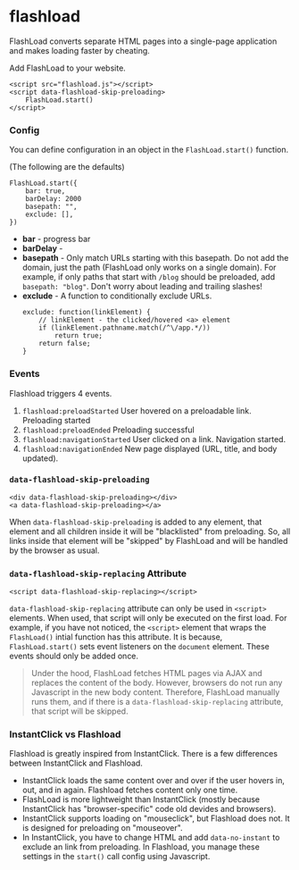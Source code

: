 # flashload
FlashLoad converts separate HTML pages into a single-page application and makes loading faster by cheating.

Add FlashLoad to your website.
```
<script src="flashload.js"></script>
<script data-flashload-skip-preloading>
    FlashLoad.start()
</script>
```
### Config

You can define configuration in an object in the `FlashLoad.start()` function.

(The following are the defaults)
```
FlashLoad.start({
    bar: true,
    barDelay: 2000
    basepath: "",
    exclude: [],
})
```

* **bar** - progress bar
* **barDelay** - 
* **basepath** - Only match URLs starting with this basepath. Do not add the domain, just the path (FlashLoad only works on a single domain). For example, if only paths that start with `/blog` should be preloaded, add `basepath: "blog"`. Don't worry about leading and trailing slashes!
* **exclude** - A function to conditionally exclude URLs.
    ```
    exclude: function(linkElement) {
        // linkElement - the clicked/hovered <a> element
        if (linkElement.pathname.match(/^\/app.*/))
            return true;
        return false;
    }
    ```
### Events
Flashload triggers 4 events.

1. `flashload:preloadStarted`
    User hovered on a preloadable link. Preloading started
2. `flashload:preloadEnded`
    Preloading successful
3. `flashload:navigationStarted`
    User clicked on a link. Navigation started.
4. `flashload:navigationEnded`
    New page displayed (URL, title, and body updated).


### `data-flashload-skip-preloading`

```
<div data-flashload-skip-preloading></div>
<a data-flashload-skip-preloading></a>
```

When `data-flashload-skip-preloading` is added to any element, that element and all children inside it will be "blacklisted" from preloading. So, all links inside that element will be "skipped" by FlashLoad and will be handled by the browser as usual.


### `data-flashload-skip-replacing` Attribute

```
<script data-flashload-skip-replacing></script>
```

`data-flashload-skip-replacing` attribute can only be used in `<script>` elements. When used, that script will only be executed on the first load. For example, if you have not noticed, the `<script>` element that wraps the `FlashLoad()` intial function has this attribute. It is because, `FlashLoad.start()` sets event listeners on the `document` element. These events should only be added once.

> Under the hood, FlashLoad fetches HTML pages via AJAX and replaces the content of the body. However, browsers do not run any Javascript in the new body content. Therefore, FlashLoad manually runs them, and if there is a `data-flashload-skip-replacing` attribute, that script will be skipped.



### InstantClick vs Flashload

Flashload is greatly inspired from InstantClick. There is a few differences between InstantClick and Flashload.

* InstantClick loads the same content over and over if the user hovers in, out, and in again. Flashload fetches content only one time.
* FlashLoad is more lightweight than InstantClick (mostly because InstantClick has "browser-specific" code old devides and browsers).
* InstantClick supports loading on "mouseclick", but Flashload does not. It is designed for preloading on "mouseover".
* In InstantClick, you have to change HTML and add `data-no-instant` to exclude an link from preloading. In Flashload, you manage these settings in the `start()` call config using Javascript.